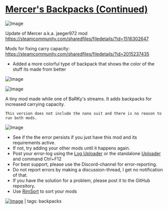 # [Mercer's Backpacks (Continued)](https://steamcommunity.com/sharedfiles/filedetails/?id=2014572849)

![Image](https://i.imgur.com/buuPQel.png)

Update of Mercer a.k.a. jaeger972 mod
https://steamcommunity.com/sharedfiles/filedetails/?id=1516302647

Mods for fixing carry capacity:
https://steamcommunity.com/sharedfiles/filedetails/?id=2015237435

- Added a more colorful type of backpack that shows the color of the stuff its made from better

![Image](https://i.imgur.com/pufA0kM.png)
	
![Image](https://i.imgur.com/Z4GOv8H.png)

A tiny mod made while one of BaRKy's streams.
	It adds backpacks for increased carrying capacity.
	
	This version does not include the nano suit and there is no reason to run both mods.


![Image](https://i.imgur.com/PwoNOj4.png)



-  See if the the error persists if you just have this mod and its requirements active.
-  If not, try adding your other mods until it happens again.
-  Post your error-log using the [Log Uploader](https://steamcommunity.com/sharedfiles/filedetails/?id=2873415404) or the standalone [Uploader](https://steamcommunity.com/sharedfiles/filedetails/?id=2873415404) and command Ctrl+F12
-  For best support, please use the Discord-channel for error-reporting.
-  Do not report errors by making a discussion-thread, I get no notification of that.
-  If you have the solution for a problem, please post it to the GitHub repository.
-  Use [RimSort](https://github.com/RimSort/RimSort/releases/latest) to sort your mods

 

[![Image](https://img.shields.io/github/v/release/emipa606/MercersBackpacks?label=latest%20version&style=plastic&color=9f1111&labelColor=black)](https://steamcommunity.com/sharedfiles/filedetails/changelog/2014572849) | tags: backpacks
